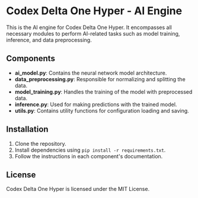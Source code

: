 # Codex Delta One Hyper - AI Engine

This is the AI engine for Codex Delta One Hyper. It encompasses all necessary modules to perform AI-related tasks such as model training, inference, and data preprocessing.

## Components
- **ai_model.py**: Contains the neural network model architecture.
- **data_preprocessing.py**: Responsible for normalizing and splitting the data.
- **model_training.py**: Handles the training of the model with preprocessed data.
- **inference.py**: Used for making predictions with the trained model.
- **utils.py**: Contains utility functions for configuration loading and saving.

## Installation
1. Clone the repository.
2. Install dependencies using `pip install -r requirements.txt`.
3. Follow the instructions in each component's documentation.

## License
Codex Delta One Hyper is licensed under the MIT License.
